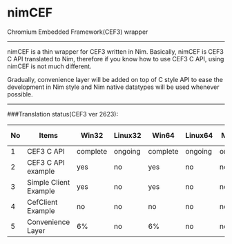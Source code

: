 # nimCEF

Chromium Embedded Framework(CEF3) wrapper

---

nimCEF is a thin wrapper for CEF3 written in Nim.
Basically, nimCEF is CEF3 C API translated to Nim, therefore
if you know how to use CEF3 C API, using nimCEF is not much different.

Gradually, convenience layer will be added on top of C style API to ease
the development in Nim style and Nim native datatypes will be used whenever possible.

---

###Translation status(CEF3 ver 2623):

| No | Items                 | Win32    | Linux32 | Win64    | Linux64 | Mac64    | Nim Ver |
|----|-----------------------|----------|---------|----------|---------|----------|---------|
| 1  | CEF3 C API            | complete | ongoing | complete | ongoing | ongoing  | 0.13.0  |
| 2  | CEF3 C API example    | yes      | no      | yes      | no      | no       | 0.13.0  |
| 3  | Simple Client Example | yes      | no      | yes      | no      | no       | 0.13.0  |
| 4  | CefClient Example     | no       | no      | no       | no      | no       | 0.13.0  |
| 5  | Convenience Layer     | 6%       | no      | 6%       | no      | no       | 0.13.0  |